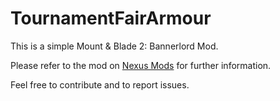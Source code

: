# TournamentFairArmour

This is a simple Mount & Blade 2: Bannerlord Mod. 

Please refer to the mod on [Nexus Mods](https://www.nexusmods.com/mountandblade2bannerlord/mods/175) for further information.

Feel free to contribute and to report issues.
